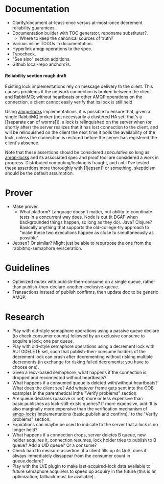 # Documentation
- Clarify/document at-least-once versus at-most-once decrement reliability guarantees.
- Documentation builder with TOC generator, reponame substituter?.
	- Where to keep the canonical sources of truth?
- Various inline TODOs in documentation.
- Hyperlink amqp operations to the spec.
- Typocheck.
- "See also" section additions.
- Github local-repo anchors?s.

#### Reliability section rough draft

Existing lock implementations rely on message delivery to the client. This causes problems if the network connection is broken between the client and RabbitMQ; without heartbeats or other AMQP operations on the connection, a client cannot easily verify that its lock is still held.

Using [amqp-locks](https://github.com/zbentley/amqp-locks) implementations, it is possible to ensure that, given a single RabbitMQ broker (not necessarily a clustered HA set; that's a [[separate can of worms]]), a lock is relinquished on the server when  (or shortly after) the server realizes that it has lost connection to the client, and will be relinquished on the client the next time it polls the availability of the lock, unless the connection is restored before the server has registered the client's absence.

Note that these assertions should be considered *speculative* so long as [amqp-locks](https://github.com/zbentley/amqp-locks) and its associated spec and proof tool are considered a work in progress. Distributed computing/locking is fraught, and until I've tested these assertions more thoroughly with [[jepsen]] or something, skepticism should be the default assumption.

# Prover
- Make prover.
	- What platform? Language doesn't matter, but ability to coordinate tests in a concurrent way does. Node is out (it DGAF when backgrounded things happen, so long as they do). Java? Clojure? Basically anything that supports the old-college-try approach to "make these two executions happen as close to simultaneously as possible".
- Jepsen? Or similar? Might just be able to repurpose the one from the rabbitmq-semaphore evisceration.

# Guidelines
- Optimized mutex with publish-then-consume on a single queue, rather than publish-then-declare-another-exclusive-queue.
- Transactions instead of publish confirms, then update doc to be generic AMQP.

# Research
- Play with old-style semaphore operations using a passive queue declare (to check consumer counts) followed by an exclusive consume to acquire a lock; one per queue.
- Play with old-style semaphore operations using a decrement lock with AUTODELETE set, such that publish-then-consume holders of the decrement lock can crash after decrementing without risking multiple decrements (in exchange for risking failed decrements; you have to choose one).
- Given a recv-based semaphore, what happens if the connection is dropped and reconnected without heartbeats?
- What happens if a consumed queue is deleted with/without heartbeats? What does the client see? Add whatever frame gets sent into the OOB examples in the parenthetical inthe "Verify problems" section.
- Are queue.declares (passive or not) more or less expensive than basic.publishes as lock-still-exists queries? If more expensive, add 'It is also marginally more expensive than the verification mechanism of [amqp-locks](https://github.com/zbentley/amqp-locks) implementations (basic.publish and confirm).' to the "Verify problems" section.
- Expirations can maybe be used to indicate to the server that a lock is no longer held?
- What happens if a connection drops, server deletes B queue, new holder acquires it, connection resumes, lock holder tries to publish to B queue? Add a UID queue? Or a consume?
- Check hard to measure assertion: if a client fills up its QoS, does it always immediately dissapear from the consumer count in queue.declare?
- Play with the LVE plugin to make last-acquired-lock data available to future semaphore acquirers to speed up acquiry in the future (this is an optimization; fallback must be available).
